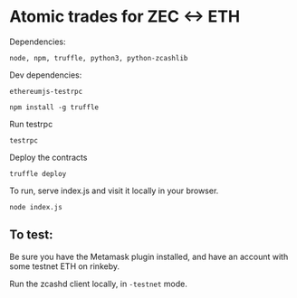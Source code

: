 # Atomic trades for ZEC <-> ETH

Dependencies:
```
node, npm, truffle, python3, python-zcashlib
```

Dev dependencies:
```
ethereumjs-testrpc
```

`npm install -g truffle`

Run testrpc

`testrpc`

Deploy the contracts

`truffle deploy`

To run, serve index.js and visit it locally in your browser.

`node index.js`

## To test:

Be sure you have the Metamask plugin installed, and have an account with some testnet ETH on rinkeby.

Run the zcashd client locally, in `-testnet` mode.
